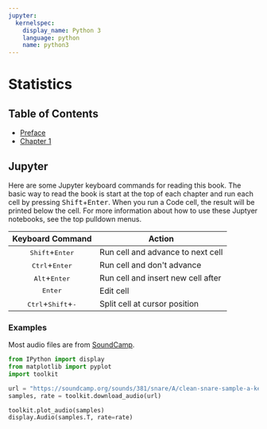 ```yaml
---
jupyter:
  kernelspec:
    display_name: Python 3
    language: python
    name: python3
---
```


# Statistics

## Table of Contents

- [Preface](/nteract/edit/notebooks/index.ipynb)
- [Chapter 1](/nteract/edit/notebooks/chapter_1.ipynb)

## Jupyter

Here are some Jupyter keyboard commands for reading this book. The basic way to
read the book is start at the top of each chapter and run each cell by pressing
<kbd>Shift</kbd>+<kbd>Enter</kbd>. When you run a Code cell, the result will be
printed below the cell. For more information about how to use these Juptyer
notebooks, see the top pulldown menus.

| Keyboard Command | Action |
| :---: | --- |
| <kbd>Shift</kbd>+<kbd>Enter</kbd> | Run cell and advance to next cell |
| <kbd>Ctrl</kbd>+<kbd>Enter</kbd> | Run cell and don't advance |
| <kbd>Alt</kbd>+<kbd>Enter</kbd> | Run cell and insert new cell after |
| <kbd>Enter</kbd> | Edit cell |
| <kbd>Ctrl</kbd>+<kbd>Shift</kbd>+<kbd>-</kbd> | Split cell at cursor position |
### Examples

Most audio files are from [SoundCamp](https://soundcamp.org/).

```python
from IPython import display
from matplotlib import pyplot
import toolkit

url = "https://soundcamp.org/sounds/381/snare/A/clean-snare-sample-a-key-06-oV5.wav"
samples, rate = toolkit.download_audio(url)

toolkit.plot_audio(samples)
display.Audio(samples.T, rate=rate)
```
